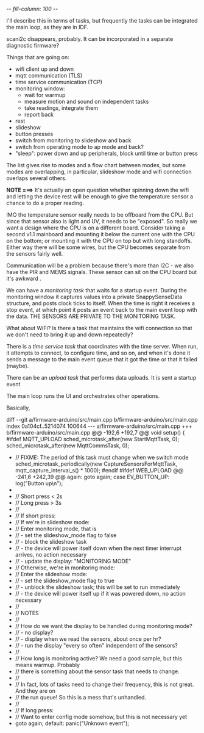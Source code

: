 -*- fill-column: 100 -*-

I'll describe this in terms of tasks, but frequently the tasks can be integrated the main loop, as
they are in IDF.

scani2c disappears, probably.  It can be incorporated in a separate diagnostic firmware?

Things that are going on:

- wifi client up and down
- mqtt communication (TLS)
- time service communication (TCP)
- monitoring window:
  - wait for warmup
  - measure motion and sound on independent tasks
  - take readings, integrate them
  - report back
- rest
- slideshow
- button presses
- switch from monitoring to slideshow and back
- switch from operating mode to ap mode and back?
- "sleep": power down and up peripherals, block until time or button press

The list gives rise to modes and a flow chart between modes, but some modes are overlapping, in
particular, slideshow mode and wifi connection overlaps several others.

**NOTE ===>** It's actually an open question whether spinning down the wifi and letting the device
rest will be enough to give the temperature sensor a chance to do a proper reading.

IMO the temperature sensor really needs to be offboard from the CPU.  But since that sensor also is
light and UV, it needs to be "exposed".  So really we want a design where the CPU is on a different
board.  Consider taking a second v1.1 mainboard and mounting it below the current one with the CPU
on the bottom; or mounting it with the CPU on top but with long standoffs.  Either way there will be
some wires, but the CPU becomes separate from the sensors fairly well.

Communication will be a problem because there's more than I2C - we also have the PIR and MEMS
signals.  These sensor can sit on the CPU board but it's awkward .




We can have a *monitoring task* that waits for a startup event.  During the monitoring window it
captures values into a private SnappySenseData structure, and posts clock ticks to itself.  When the
time is right it receives a stop event, at which point it posts an event back to the main event loop
with the data.  THE SENSORS ARE PRIVATE TO THE MONITORING TASK.

What about WiFi?  Is there a task that maintains the wifi connection so that we don't need to bring
it up and down repeatedly?

There is a *time service task* that coordinates with the time server.  When run, it attempts to
connect, to configure time, and so on, and when it's done it sends a message to the main event queue
that it got the time or that it failed (maybe).

There can be an *upload task* that performs data uploads.  It is sent a startup event

The main loop runs the UI and orchestrates other operations.

Basically, 






diff --git a/firmware-arduino/src/main.cpp b/firmware-arduino/src/main.cpp
index 0a104cf..5214074 100644
--- a/firmware-arduino/src/main.cpp
+++ b/firmware-arduino/src/main.cpp
@@ -192,6 +192,7 @@ void setup() {
 #ifdef MQTT_UPLOAD
   sched_microtask_after(new StartMqttTask, 0);
   sched_microtask_after(new MqttCommsTask, 0);
+  // FIXME: The period of this task must change when we switch mode
   sched_microtask_periodically(new CaptureSensorsForMqttTask, mqtt_capture_interval_s() * 1000);
 #endif
 #ifdef WEB_UPLOAD
@@ -241,6 +242,39 @@ again:
     goto again;
   case EV_BUTTON_UP:
     log("Button up\n");
+
+    // Short press < 2s
+    // Long press > 3s
+    //
+    // If short press:
+    //   If we're in slideshow mode:
+    //     Enter monitoring mode, that is
+    //      - set the slideshow_mode flag to false
+    //      - block the slideshow task
+    //      - the device will power itself down when the next timer interrupt arrives, no action necessary
+    //      - update the display: "MONITORING MODE"
+    //   Otherwise, we're in monitoring mode:
+    //     Enter the slideshow mode:
+    //      - set the slideshow_mode flag to true
+    //      - unblock the slideshow task; this will be set to run immediately
+    //      - the device will power itself up if it was powered down, no action necessary
+    //
+    //   NOTES
+    //
+    //     How do we want the display to be handled during monitoring mode?
+    //      - no display?
+    //      - display when we read the sensors, about once per hr?
+    //      - run the display "every so often" independent of the sensors?
+    //
+    //     How long is monitoring active?  We need a good sample, but this means warmup.  Probably
+    //     there is something about the sensor task that needs to change.
+    //
+    //     In fact, lots of tasks need to change their frequency, this is not great.  And they are on
+    //     the run queue!  So this is a mess that's unhandled.
+    //
+    // If long press:
+    //   Want to enter config mode somehow, but this is not necessary yet
+
     goto again;
   default:
     panic("Unknown event");
